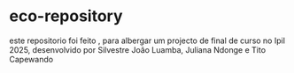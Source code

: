 # eco-repository
este repositorio foi feito , para albergar um projecto de final de curso no Ipil 2025, desenvolvido por Silvestre João Luamba, Juliana Ndonge e Tito Capewando

